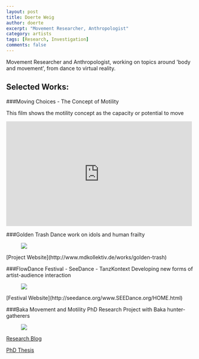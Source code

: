 ```yaml
---
layout: post
title: Doerte Weig
author: doerte
excerpt: "Movement Researcher, Anthropologist"
category: artists
tags: [Research, Investigation]
comments: false
---
```


Movement Researcher and Anthropologist, working on topics around 'body and movement', from dance to virtual reality.

## Selected Works: 

###Moving Choices - The Concept of Motility 

This film shows the motility concept as  the capacity or potential to move

<iframe src="https://player.vimeo.com/video/77382214" width="500" height="281" frameborder="0" webkitallowfullscreen mozallowfullscreen allowfullscreen></iframe>




###Golden Trash
Dance work on idols and human frailty

<figure class="third">
	<img src="http://www.mdkollektiv.de/wp-content/uploads/2012/10/22-450x674.jpg">
</figure>
[Project Website](http://www.mdkollektiv.de/works/golden-trash)

###FlowDance Festival - SeeDance - TanzKontext
Developing new forms of artist-audience interaction 

<figure class="third">
 <img src="http://seedance.org/www.SEEDance.org/HOME_files/Stadtrevue%20Anzeige%20Flow%20Dance%203.jpg">
</figure>
[Festival Website](http://seedance.org/www.SEEDance.org/HOME.html)


###Baka Movement and Motility
PhD Research Project with Baka hunter-gatherers

<figure class="third">
 <img src="https://mobility1006.files.wordpress.com/2011/07/img_2145.jpg">
</figure>

[Research Blog](https://mobility1006.wordpress.com)

[PhD Thesis](http://kups.ub.uni-koeln.de/5238)

